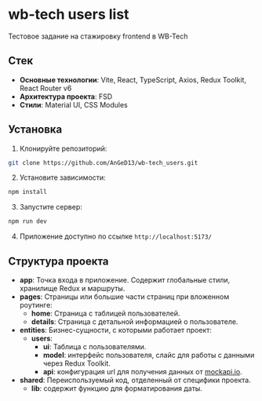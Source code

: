 # wb-tech users list

Тестовое задание на стажировку frontend в WB-Tech

## Стек

- **Основные технологии**: Vite, React, TypeScript, Axios, Redux Toolkit, React Router v6
- **Архитектура проекта**: FSD
- **Стили**: Material UI, CSS Modules

## Установка

1. Клонируйте репозиторий:

```bash
git clone https://github.com/AnGeD13/wb-tech_users.git
```

2. Установите зависимости:

```bash
npm install
```

3. Запустите сервер:

```bash
npm run dev
```

4. Приложение доступно по ссылке `http://localhost:5173/`

## Структура проекта

- **app**: Точка входа в приложение. Содержит глобальные стили, хранилище Redux и маршруты.
- **pages**: Страницы или большие части страниц при вложенном роутинге:
  - **home**: Страница с таблицей пользователей.
  - **details**: Страница с детальной информацией о пользователе.
- **entities**: Бизнес-сущности, с которыми работает проект:
  - **users**:
    - **ui**: Таблица с пользователями.
    - **model**: интерфейс пользователя, слайс для работы с данными через Redux Toolkit.
    - **api**: конфигурация url для получения данных от [mockapi.io](https://mockapi.io/).
- **shared**: Переиспользуемый код, отделенный от специфики проекта.
  - **lib**: содержит функцию для форматирования даты.

